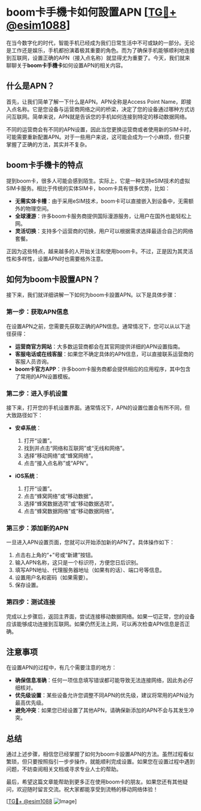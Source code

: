 # boom卡手機卡如何設置APN [[TG💪+ @esim1088](https://t.me/s/esim1088)]

在当今数字化的时代，智能手机已经成为我们日常生活中不可或缺的一部分。无论是工作还是娱乐，手机都扮演着极其重要的角色。而为了确保手机能够顺利地连接到互联网，设置正确的APN（接入点名称）就显得尤为重要了。今天，我们就来聊聊关于**boom卡手機卡**如何设置APN的相关内容。

## 什么是APN？

首先，让我们简单了解一下什么是APN。APN全称是Access Point Name，即接入点名称。它是您设备与运营商网络之间的桥梁，决定了您的设备通过哪种方式访问互联网。简单来说，APN就是告诉您的手机如何连接到特定的移动数据网络。

不同的运营商会有不同的APN设置，因此当您更换运营商或者使用新的SIM卡时，可能需要重新配置APN。对于一些用户来说，这可能会成为一个小麻烦，但只要掌握了正确的方法，其实并不复杂。

## boom卡手機卡的特点

提到boom卡，很多人可能会感到陌生。实际上，它是一种支持eSIM技术的虚拟SIM卡服务。相比于传统的实体SIM卡，boom卡具有很多优势，比如：

- **无需实体卡槽**：由于采用eSIM技术，boom卡可以直接嵌入到设备中，无需额外的物理空间。
- **全球漫游**：许多boom卡服务商提供国际漫游服务，让用户在国外也能轻松上网。
- **灵活切换**：支持多个运营商的切换，用户可以根据需求选择最适合自己的网络套餐。

正因为这些特点，越来越多的人开始关注和使用boom卡。不过，正是因为其灵活性和多样性，设置APN时也需要格外注意。

## 如何为boom卡設置APN？

接下来，我们就详细讲解一下如何为boom卡設置APN。以下是具体步骤：

### 第一步：获取APN信息

在设置APN之前，您需要先获取正确的APN信息。通常情况下，您可以从以下途径获得：

- **运营商官方网站**：大多数运营商都会在其官网提供详细的APN设置指南。
- **客服电话或在线客服**：如果您不确定具体的APN信息，可以直接联系运营商的客服人员咨询。
- **boom卡官方APP**：许多boom卡服务商都会提供相应的应用程序，其中包含了常用的APN设置模板。

### 第二步：进入手机设置

接下来，打开您的手机设置界面。通常情况下，APN的设置位置会有所不同，但大致路径如下：

- **安卓系统**：
  1. 打开“设置”。
  2. 找到并点击“网络和互联网”或“无线和网络”。
  3. 选择“移动网络”或“蜂窝网络”。
  4. 点击“接入点名称”或“APN”。

- **iOS系统**：
  1. 打开“设置”。
  2. 点击“蜂窝网络”或“移动数据”。
  3. 选择“蜂窝数据选项”或“移动数据选项”。
  4. 点击“蜂窝数据网络”或“移动数据网络”。

### 第三步：添加新的APN

一旦进入APN设置页面，您就可以开始添加新的APN了。具体操作如下：

1. 点击右上角的“+”号或“新建”按钮。
2. 输入APN名称，这只是一个标识符，方便您日后识别。
3. 填写APN地址、代理服务器地址（如果有的话）、端口号等信息。
4. 设置用户名和密码（如果需要）。
5. 保存设置。

### 第四步：测试连接

完成以上步骤后，返回主界面，尝试连接移动数据网络。如果一切正常，您的设备应该能够成功连接到互联网。如果仍然无法上网，可以再次检查APN信息是否正确。

## 注意事项

在设置APN的过程中，有几个需要注意的地方：

- **确保信息准确**：任何一项信息填写错误都可能导致无法连接网络，因此务必仔细核对。
- **优先级设置**：某些设备允许您调整不同APN的优先级，建议将常用的APN设为最高优先级。
- **避免冲突**：如果您已经设置了其他APN，请确保新添加的APN不会与其发生冲突。

## 总结

通过上述步骤，相信您已经掌握了如何为boom卡設置APN的方法。虽然过程看似繁琐，但只要按照指引一步步操作，就能顺利完成设置。如果您在设置过程中遇到问题，不妨查阅相关文档或寻求专业人士的帮助。

最后，希望这篇文章能帮助到更多正在使用boom卡的朋友。如果您还有其他疑问，欢迎随时留言交流。祝大家都能享受到流畅的移动网络体验！

[[TG💪+ @esim1088](https://t.me/s/esim1088) ![Image](https://i.postimg.cc/4NQfJmqS/Snipaste-2025-05-13-00-14-12.png)]